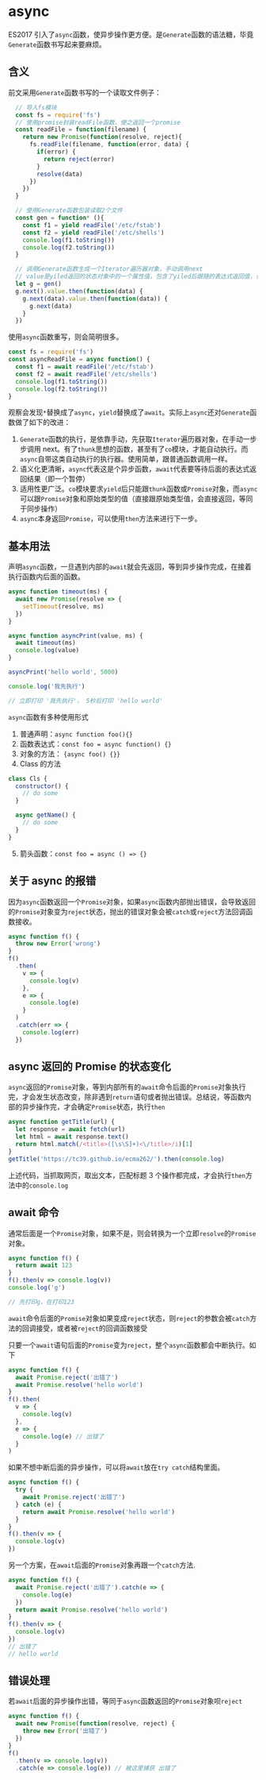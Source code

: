 # async

ES2017 引入了`async`函数，使异步操作更方便。是`Generate`函数的语法糖，毕竟`Generate`函数书写起来要麻烦。

## 含义

前文采用`Generate`函数书写的一个读取文件例子：

```js
  // 导入fs模块
  const fs = require('fs')
  // 使用promise封装readFile函数，使之返回一个promise
  const readFile = function(filename) {
    return new Promise(function(resolve, reject){
      fs.readFile(filename, function(error, data) {
        if(error) {
          return reject(error)
        }
        resolve(data)
      })
    })
  }

  // 使用Generate函数包装读取2个文件
  const gen = function* (){
    const f1 = yield readFile('/etc/fstab')
    const f2 = yield readFile('/etc/shells')
    console.log(f1.toString())
    console.log(f2.toString())
  }

  // 调用Generate函数生成一个Iterator遍历器对象，手动调用next
  // value是yiled返回的状态对象中的一个属性值，包含了yiled后跟随的表达式返回值，也就是一个封装过readFile的函数，该函数执行后返回一个Promise
  let g = gen()
  g.next().value.then(function(data) {
    g.next(data).value.then(function(data)) {
      g.next(data)
    }
  })
```

使用`async`函数重写，则会简明很多。

```js
const fs = require('fs')
const asyncReadFile = async function() {
  const f1 = await readFile('/etc/fstab')
  const f2 = await readFile('/etc/shells')
  console.log(f1.toString())
  console.log(f2.toString())
}
```

观察会发现`*`替换成了`async`，`yield`替换成了`await`。实际上`async`还对`Generate`函数做了如下的改进：

1.  `Generate`函数的执行，是依靠手动，先获取`Iterator`遍历器对象，在手动一步步调用 next。有了`thunk`思想的函数，甚至有了`co`模块，才能自动执行。而`async`自带这类自动执行的执行器。使用简单，跟普通函数调用一样。
2.  语义化更清晰，`async`代表这是个异步函数，`await`代表要等待后面的表达式返回结果（即一个暂停）
3.  适用性更广泛。`co`模块要求`yield`后只能跟`thunk`函数或`Promise`对象，而`async`可以跟`Promise`对象和原始类型的值（直接跟原始类型值，会直接返回，等同于同步操作）
4.  `async`本身返回`Promise`，可以使用`then`方法来进行下一步。

## 基本用法

声明`async`函数，一旦遇到内部的`await`就会先返回，等到异步操作完成，在接着执行函数内后面的函数。

```js
async function timeout(ms) {
  await new Promise(resolve => {
    setTimeout(resolve, ms)
  })
}

async function asyncPrint(value, ms) {
  await timeout(ms)
  console.log(value)
}

asyncPrint('hello world', 5000)

console.log('我先执行')

// 立即打印 '我先执行'， 5秒后打印 'hello world'
```

`async`函数有多种使用形式

1.  普通声明：`async function foo(){}`
2.  函数表达式：`const foo = async function() {}`
3.  对象的方法： `{async foo() {}}`
4.  Class 的方法

```js
class Cls {
  constructor() {
    // do some
  }

  async getName() {
    // do some
  }
}
```

5.  箭头函数：`const foo = async () => {}`

## 关于 async 的报错

因为`async`函数返回一个`Promise`对象，如果`async`函数内部抛出错误，会导致返回的`Promise`对象变为`reject`状态，抛出的错误对象会被`catch`或`reject`方法回调函数接收。

```js
async function f() {
  throw new Error('wrong')
}
f()
  .then(
    v => {
      console.log(v)
    },
    e => {
      console.log(e)
    }
  )
  .catch(err => {
    console.log(err)
  })
```

## async 返回的 Promise 的状态变化

`async`返回的`Promise`对象，等到内部所有的`await`命令后面的`Promise`对象执行完，才会发生状态改变，除非遇到`return`语句或者抛出错误。总结说，等函数内部的异步操作完，才会确定`Promise`状态，执行`then`

```js
async function getTitle(url) {
  let response = await fetch(url)
  let html = await response.text()
  return html.match(/<title>([\s\S]+)<\/title>/i)[1]
}
getTitle('https://tc39.github.io/ecma262/').then(console.log)
```

上述代码，当抓取网页，取出文本，匹配标题 3 个操作都完成，才会执行`then`方法中的`console.log`

## await 命令

通常后面是一个`Promise`对象，如果不是，则会转换为一个立即`resolve`的`Promise`对象。

```js
async function f() {
  return await 123
}
f().then(v => console.log(v))
console.log('g')

// 先打印g，在打印123
```

`await`命令后面的`Promise`对象如果变成`reject`状态，则`reject`的参数会被`catch`方法的回调接受，或者被`reject`的回调函数接受

只要一个`await`语句后面的`Promise`变为`reject`，整个`async`函数都会中断执行。如下

```js
async function f() {
  await Promise.reject('出错了')
  await Promise.resolve('hello world')
}
f().then(
  v => {
    console.log(v)
  },
  e => {
    console.log(e) // 出错了
  }
)
```

如果不想中断后面的异步操作，可以将`await`放在`try catch`结构里面。

```js
async function f() {
  try {
    await Promise.reject('出错了')
  } catch (e) {
    return await Promise.resolve('hello world')
  }
}
f().then(v => {
  console.log(v)
})
```

另一个方案，在`await`后面的`Promise`对象再跟一个`catch`方法.

```js
async function f() {
  await Promise.reject('出错了').catch(e => {
    console.log(e)
  })
  return await Promise.resolve('hello world')
}
f().then(v => {
  console.log(v)
})
// 出错了
// hello world
```

## 错误处理

若`await`后面的异步操作出错，等同于`async`函数返回的`Promise`对象呗`reject`

```js
async function f() {
  await new Promise(function(resolve, reject) {
    throw new Error('出错了')
  })
}
f()
  .then(v => console.log(v))
  .catch(e => console.log(e)) // 被这里捕获 出错了
```
